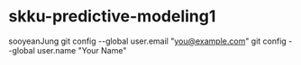 # skku-predictive-modeling1

sooyeanJung
  git config --global user.email "you@example.com"
  git config --global user.name "Your Name"